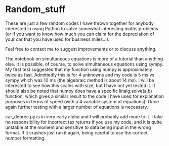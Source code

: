 # Random_stuff
These are just a few random codes I have thrown together for anybody interested in using Python to solve somewhat interesting maths problems (or if you want to know how much you can claim for the depreciation of your car that you have used for business miles...).

Feel free to contact me to suggest improvements or to discuss anything.

The notebook on simultaneous equations is more of a tutorial than anything else.
It is possible, of course, to solve simultaneous equations using sympy. My first test suggested that my function using numpy is approximately twice as fast. Admittedly this is for 4 unknowns and my code is 5 ms vs sympy which was 10 ms (the algebraic method is about 14 ms). I will be interested to see how this scales with size, but I have not yet tested it. It should also be noted that numpy does have a specific linalg.solve(a,b) function, which gives a similar result to the code I have used for explanation purposes in terms of speed (with a 4 variable system of equations). Once again further testing with a larger number of equations is necessary.

car_deprec.py is in very early alpha and I will probably add more to it.
I take no responsibility for incorrect tax returns if you use my code, and it is quite unstable at the moment and sensitive to data being input in the wrong format. If it crashes just run it again, being careful to use the correct number formatting.
